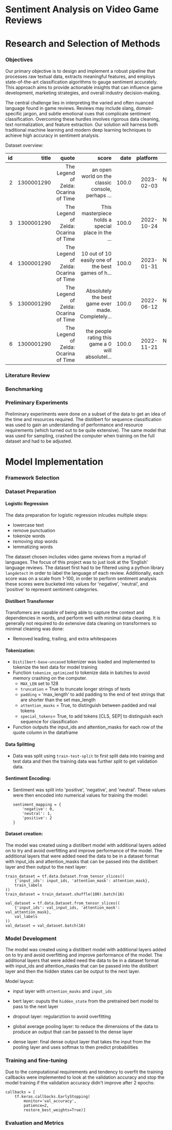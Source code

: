 # Sentiment Analysis on Video Game Reviews

# Research and Selection of Methods
### Objectives
Our primary objective is to design and implement a robust pipeline that processes raw textual data, extracts meaningful features, and employs state-of-the-art classification algorithms to gauge sentiment accurately. This approach aims to provide actionable insights that can influence game development, marketing strategies, and overall industry decision-making.

The central challenge lies in interpreting the varied and often nuanced language found in game reviews. Reviews may include slang, domain-specific jargon, and subtle emotional cues that complicate sentiment classification. Overcoming these hurdles involves rigorous data cleaning, text normalization, and feature extraction. Our solution will harness both traditional machine learning and modern deep learning techniques to achieve high accuracy in sentiment analysis.


Dataset overview:

|   id |      title |                                quote |                                             score |  date |   platform |      author | publicationName | review_type |      |
| ---: | ---------: | -----------------------------------: | ------------------------------------------------: | ----: | ---------: | ----------: | --------------: | ----------: | ---- |
|    2 | 1300001290 | The Legend of Zelda: Ocarina of Time | an open world on the classic console, perhaps ... | 100.0 | 2023-02-03 | Nintendo 64 |      aaronnmp96 |         NaN | user |
|    3 | 1300001290 | The Legend of Zelda: Ocarina of Time | This masterpiece holds a special place in the ... | 100.0 | 2022-10-24 | Nintendo 64 | AmadouIraklidis |         NaN | user |
|    4 | 1300001290 | The Legend of Zelda: Ocarina of Time | 10 out of 10 easily one of the best games of h... | 100.0 | 2023-01-31 | Nintendo 64 |          slushy |         NaN | user |
|    5 | 1300001290 | The Legend of Zelda: Ocarina of Time | Absolutely the best game ever made. Completely... | 100.0 | 2022-06-12 | Nintendo 64 |      Konnor1224 |         NaN | user |
|    6 | 1300001290 | The Legend of Zelda: Ocarina of Time | the people rating this game a 0 will absolutel... | 100.0 | 2022-11-21 | Nintendo 64 |   Pokemandeluxe |             |      |


### Literature Review
### Benchmarking

### Preliminary Experiments
Preliminary experiments were done on a subset of the data to get an idea of the time and resources required. The distilbert for sequence classification was used to gain an understanding of performance and resource requirements (which turned out to be quite extensive). The same model that was used for sampling, crashed the computer when training on the full dataset and had to be adjusted.

# Model Implementation
### Framework Selection

### Dataset Preparation
#### Logistic Regression

The data preparation for logistic regression inlcudes multiple steps:

- lowercase text
- remove punctuation
- tokenize words
- removing stop words
- lemmatizing words


The dataset chosen includes video game reviews from a myriad of languages. The focus of this project was to just look at the ‘English’ language reviews. The dataset first had to be filtered using a python library `langdetect` in order to label the language of each review. Additionally, each score was on a scale from 1-100, in order to perform sentiment analysis these scores were bucketed into values for 'negative', 'neutral', and 'positive' to represent sentiment categories.

#### Distilbert Transformer
Transfomers are capable of being able to capture the context and dependencies in words, and perform well with minimal data cleaning. It is generally not required to do extensive data cleaning on transformers so minimal cleaning was done:

- Removed leading, trailing, and extra whitespaces

#### Tokenization:

- `Distilbert-base-uncased` tokenizer was loaded and implemented to tokenize the text data for model training
- Function `tokenize_optimized` to tokenize data in batches to avoid memory crashing on the computer.
  - `MAX_LEN` set to 128
  - `truncation` = True to truncate longer strings of texts
  - `padding` = 'max_length' to add padding to the end of text strings that are shorter than the set max_length
  - `attention_masks` = True, to distinguish between padded and real tokens
  - `special_tokens`= True, to add tokens [CLS, SEP] to distinguish each sequence for classification
- Function outputs the input_ids and attention_masks for each row of the quote column in the dataframe

#### Data Splitting

- Data was split using `train-test-split` to first split data into training and test data and then the training data was further split to get validation data.

#### Sentiment Encoding:

- Sentiment was split into 'positive', 'negative', and 'neutral'. These values were then encoded into numerical values for training the model:

  ```
  sentiment_mapping = {
      'negative': 0,
      'neutral': 1,
      'positive': 2
  }
  ```



#### Dataset creation:

The model was created using a distilbert model with additional layers added on to try and avoid overfitting and improve performance of the model. The additional layers that were added need the data to be in a dataset format with input_ids and attention_masks that can be passed into the distilbert layer and then output to the next layer:

```
train_dataset = tf.data.Dataset.from_tensor_slices((
    {'input_ids': input_ids, 'attention_mask': attention_mask},
    train_labels
))
train_dataset = train_dataset.shuffle(100).batch(16)
```

```
val_dataset = tf.data.Dataset.from_tensor_slices((
    {'input_ids': val_input_ids, 'attention_mask': val_attention_mask},
    val_labels
))
val_dataset = val_dataset.batch(16)
```


### Model Development

The model was created using a distilbert model with additional layers added on to try and avoid overfitting and improve performance of the model. The additional layers that were added need the data to be in a dataset format with input_ids and attention_masks that can be passed into the distilbert layer and then the hidden states can be output to the next layer.

Model layout:

- input layer with `attention_masks` and `input_ids`
- bert layer:  ouputs the `hidden_state` from the pretrained bert model to pass to the next layer

- dropout layer: regulariztion to avoid overfitting
- global average pooling layer: to reduce the dimensions of the data to produce an output that can be passed to the dense layer
- dense layer: final dense output layer that takes the input from the pooling layer and uses softmax to then predict probabilities
### Training and fine-tuning
Due to the computational requirements and tendency to overfit the training callbacks were implemented to look at the validation accuracy and stop the model training if the validation accuracy didn't improve after 2 epochs:

```
callbacks = [
    tf.keras.callbacks.EarlyStopping(
        monitor='val_accuracy',
        patience=2,
        restore_best_weights=True)]
```



### Evaluation and Metrics
